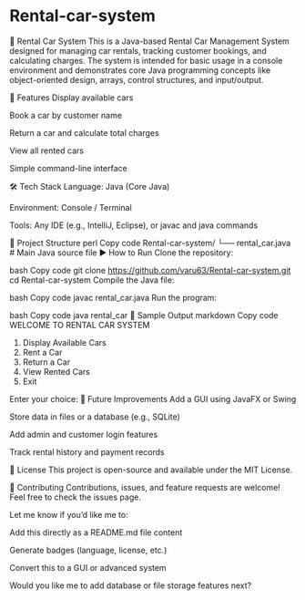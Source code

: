 # Rental-car-system

🚗 Rental Car System
This is a Java-based Rental Car Management System designed for managing car rentals, tracking customer bookings, and calculating charges. The system is intended for basic usage in a console environment and demonstrates core Java programming concepts like object-oriented design, arrays, control structures, and input/output.


📌 Features
Display available cars

Book a car by customer name

Return a car and calculate total charges

View all rented cars

Simple command-line interface

🛠️ Tech Stack
Language: Java (Core Java)

Environment: Console / Terminal

Tools: Any IDE (e.g., IntelliJ, Eclipse), or javac and java commands

📂 Project Structure
perl
Copy code
Rental-car-system/
└── rental_car.java        # Main Java source file
▶️ How to Run
Clone the repository:

bash
Copy code
git clone https://github.com/varu63/Rental-car-system.git
cd Rental-car-system
Compile the Java file:

bash
Copy code
javac rental_car.java
Run the program:

bash
Copy code
java rental_car
📸 Sample Output
markdown
Copy code
WELCOME TO RENTAL CAR SYSTEM

1. Display Available Cars
2. Rent a Car
3. Return a Car
4. View Rented Cars
5. Exit

Enter your choice:
📌 Future Improvements
Add a GUI using JavaFX or Swing

Store data in files or a database (e.g., SQLite)

Add admin and customer login features

Track rental history and payment records

📄 License
This project is open-source and available under the MIT License.

🤝 Contributing
Contributions, issues, and feature requests are welcome!
Feel free to check the issues page.

Let me know if you’d like me to:

Add this directly as a README.md file content

Generate badges (language, license, etc.)

Convert this to a GUI or advanced system

Would you like me to add database or file storage features next?
